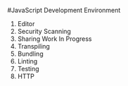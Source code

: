 #JavaScript Development Environment

1. Editor
2. Security Scanning
3. Sharing Work In Progress
4. Transpiling
5. Bundling
6. Linting
7. Testing
8. HTTP
